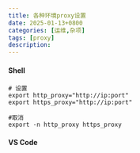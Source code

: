 ```yaml
---
title: 各种环境proxy设置
date: 2025-01-13+0800
categories: [运维,杂项]
tags: [proxy]
description: 
---
```


#### Shell
```Shell
# 设置
export http_proxy="http://ip:port"
export https_proxy="http://ip:port"

#取消
export -n http_proxy https_proxy
```

#### VS Code

